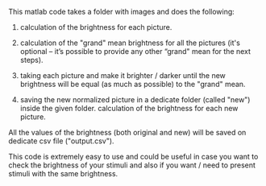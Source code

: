 This matlab code takes a folder with images and does the following:

1. calculation of the brightness for each picture.

2. calculation of the "grand" mean brightness for all the pictures (it's optional – it’s possible to provide any other “grand" mean for the next steps).
3. taking each picture and make it brighter / darker until the new brightness will be equal (as much as possible) to the "grand" mean.
4. saving the new normalized picture in a dedicate folder (called "new") inside the given folder.
calculation of the brightness for each new picture.

All the values of the brightness (both original and new) will be saved on dedicate csv file ("output.csv").


This code is extremely easy to use and could be useful in case you want to check the brightness of your stimuli and also if you want / need to present stimuli with the same brightness.
